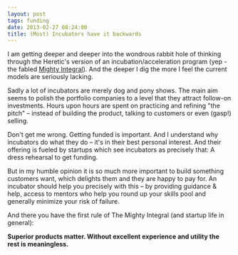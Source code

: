 ```yaml
---
layout: post
tags: funding
date: 2013-02-27 08:24:00
title: (Most) Incubators have it backwards
---
```

I am getting deeper and deeper into the wondrous rabbit hole of thinking through the Heretic's version of an incubation/acceleration program (yep - the fabled [Mighty Integral](http://themightyintegral.com/)). And the deeper I dig the more I feel the current models are seriously lacking.

Sadly a lot of incubators are merely dog and pony shows. The main aim seems to polish the portfolio companies to a level that they attract follow-on investments. Hours upon hours are spent on practicing and refining "the pitch" – instead of building the product, talking to customers or even (gasp!) selling.

Don't get me wrong. Getting funded is important. And I understand why incubators do what they do – it's in their best personal interest. And their offering is fueled by startups which see incubators as precisely that: A dress rehearsal to get funding.

But in my humble opinion it is so much more important to build something customers want, which delights them and they are happy to pay for. An incubator should help you precisely with this – by providing guidance & help, access to mentors who help you round up your skills pool and generally minimize your risk of failure.

And there you have the first rule of The Mighty Integral (and startup life in general):

**Superior products matter. Without excellent experience and utility the rest is meaningless.**